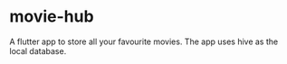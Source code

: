 # movie-hub

A flutter app to store all your favourite movies. The app uses hive as the local database.
